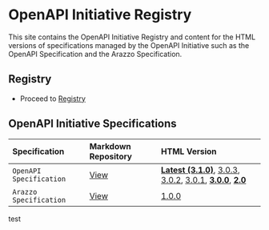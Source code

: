 # OpenAPI Initiative Registry

This site contains the OpenAPI Initiative Registry and content for the HTML versions of specifications managed by the OpenAPI Initiative such as the OpenAPI Specification and the Arazzo Specification.

## Registry

* Proceed to [Registry](./registry/index.html)

## OpenAPI Initiative Specifications

| Specification  | Markdown Repository | HTML Version  |
| :--------------| :------------------ | :------- |
| `OpenAPI Specification` | [View](https://github.com/OAI/OpenAPI-Specification)|[**Latest (3.1.0)**](oas/latest.html), [3.0.3](https://spec.openapis.org/oas/v3.0.3.html), [3.0.2](https://spec.openapis.org/oas/v3.0.2.html), [3.0.1](https://spec.openapis.org/oas/v3.0.1.html), [**3.0.0**](https://spec.openapis.org/oas/v3.0.0.html), [**2.0**](https://spec.openapis.org/oas/v2.0.html)|
| `Arazzo Specification` | [View](https://github.com/OAI/Arazzo-Specification) | [1.0.0](https://spec.openapis.org/arazzo/v1.0.0.html)|

test
